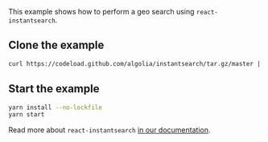 This example shows how to perform a geo search using `react-instantsearch`.

## Clone the example

```sh
curl https://codeload.github.com/algolia/instantsearch/tar.gz/master | tar -xz --strip=3 instantsearch-master/examples/react/geo-search
```

## Start the example

```sh
yarn install --no-lockfile
yarn start
```

Read more about `react-instantsearch` [in our documentation](https://www.algolia.com/doc/guides/building-search-ui/what-is-instantsearch/react/).
